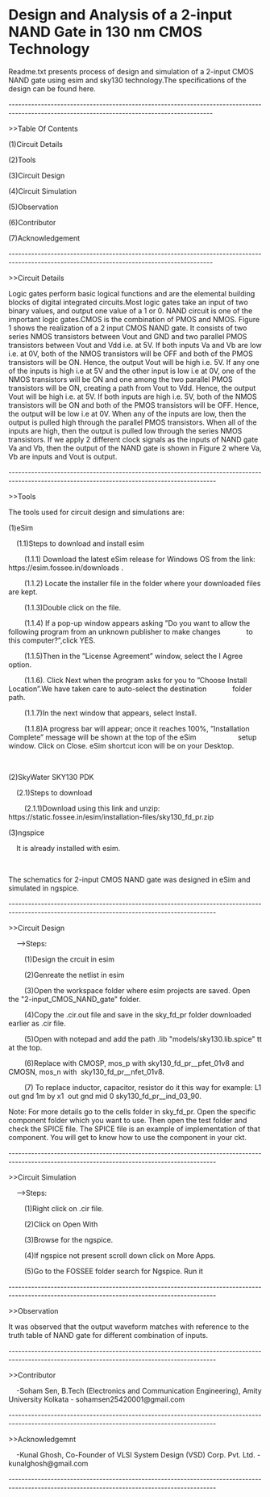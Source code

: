 # Design and Analysis of a 2-input NAND Gate in 130 nm CMOS Technology
<p>Readme.txt presents process of design and simulation of a 2-input CMOS NAND gate using esim and sky130 technology.The specifications of the design can be found here.</p>
---------------------------------------------------------------------------------------------------------------------------------------------
<p>&gt;&gt;Table Of Contents</p>
<p>(1)Circuit Details</p>
<p>(2)Tools</p>
<p>(3)Circuit Design</p>
<p>(4)Circuit Simulation</p>
<p>(5)Observation</p>
<p>(6)Contributor</p>
<p>(7)Acknowledgement</p>
---------------------------------------------------------------------------------------------------------------------------------------------
<p>&gt;&gt;Circuit Details</p>
<p>Logic gates perform basic logical functions and are the elemental building blocks of digital integrated circuits.Most logic gates take an input of two binary values, and output one value of a 1 or 0. NAND circuit is one of the important logic gates.CMOS is the combination of PMOS and NMOS. Figure 1 shows the realization of a 2 input CMOS NAND gate. It consists of two series NMOS transistors between Vout and GND and two parallel PMOS transistors between Vout and Vdd i.e. at 5V. If both inputs Va and Vb are low i.e. at 0V, both of the NMOS transistors will be OFF and both of the PMOS transistors will be ON. Hence, the output Vout will be high i.e. 5V. If any one of the inputs is high i.e at 5V and the other input is low i.e at 0V, one of the NMOS transistors will be ON and one among the two parallel PMOS transistors will be ON, creating a path from Vout to Vdd. Hence, the output Vout will be high i.e. at 5V. If both inputs are high i.e. 5V, both of the NMOS transistors will be ON and both of the PMOS transistors will be OFF. Hence, the output will be low i.e at 0V. When any of the inputs are low, then the output is pulled high through the parallel PMOS transistors. When all of the inputs are high, then the output is pulled low through the series NMOS transistors. If we apply 2 different clock signals as the inputs of NAND gate Va and Vb, then the output of the NAND gate is shown in Figure 2 where Va, Vb are inputs and Vout is output.&nbsp;</p>
<p>----------------------------------------------------------------------------------------------------------------------------------------------</p>
<p>&gt;&gt;Tools</p>
<p>The tools used for circuit design and simulations are:</p>
<p>(1)eSim</p>
<p><span style="white-space:pre;">&nbsp; &nbsp;&nbsp;</span>(1.1)Steps to download and install esim</p>
<p><span style="white-space:pre;">&nbsp; &nbsp; &nbsp; &nbsp;&nbsp;</span>(1.1.1) Download the latest eSim release for Windows OS from the link: https://esim.fossee.in/downloads .</p>
<p><span style="white-space:pre;">&nbsp; &nbsp; &nbsp; &nbsp;&nbsp;</span>(1.1.2) Locate the installer file in the folder where your downloaded files are kept.</p>
<p><span style="white-space:pre;">&nbsp; &nbsp; &nbsp; &nbsp;&nbsp;</span>(1.1.3)Double click on the file.</p>
<p><span style="white-space:pre;">&nbsp; &nbsp; &nbsp; &nbsp;&nbsp;</span>(1.1.4) If a pop-up window appears asking &rdquo;Do you want to allow the following program from an unknown publisher to make changes <span style="white-space:pre;">&nbsp; &nbsp; &nbsp; &nbsp; &nbsp; &nbsp;&nbsp;</span>to this computer?&rdquo;,click YES.</p>
<p><span style="white-space:pre;">&nbsp; &nbsp; &nbsp; &nbsp;&nbsp;</span>(1.1.5)Then in the &rdquo;License Agreement&rdquo; window, select the I Agree option.</p>
<p><span style="white-space:pre;">&nbsp; &nbsp; &nbsp; &nbsp;&nbsp;</span>(1.1.6). Click Next when the program asks for you to &rdquo;Choose Install Location&rdquo;.We have taken care to auto-select the destination <span style="white-space:pre;">&nbsp; &nbsp; &nbsp; &nbsp; &nbsp; &nbsp;&nbsp;</span>folder path.</p>
<p><span style="white-space:pre;">&nbsp; &nbsp; &nbsp; &nbsp;&nbsp;</span>(1.1.7)In the next window that appears, select Install.</p>
<p><span style="white-space:pre;">&nbsp; &nbsp; &nbsp; &nbsp;&nbsp;</span>(1.1.8)A progress bar will appear; once it reaches 100%, &rdquo;Installation Complete&rdquo; message will be shown at the top of the eSim <span style="white-space:pre;">&nbsp; &nbsp; &nbsp; &nbsp; &nbsp; &nbsp; &nbsp; &nbsp; &nbsp; &nbsp;&nbsp;</span>setup window. Click on Close. eSim shortcut icon will be on your Desktop.</p>
<p><br></p>
<p>(2)SkyWater SKY130 PDK</p>
<p><span style="white-space:pre;">&nbsp; &nbsp;&nbsp;</span>(2.1)Steps to download</p>
<p><span style="white-space:pre;">&nbsp; &nbsp; &nbsp; &nbsp;&nbsp;</span>(2.1.1)Download using this link and unzip: https://static.fossee.in/esim/installation-files/sky130_fd_pr.zip</p>
<p>(3)ngspice</p>
<p><span style="white-space:pre;">&nbsp; &nbsp;&nbsp;</span>It is already installed with esim.</p>
<p><span style="white-space:pre;">&nbsp; &nbsp;&nbsp;</span></p>
<p>The schematics for 2-input CMOS NAND gate was designed in eSim and simulated in ngspice.</p>
----------------------------------------------------------------------------------------------------------------------------------------------
<p>&gt;&gt;Circuit Design</p>
<p><span style="white-space:pre;">&nbsp; &nbsp;&nbsp;</span>--&gt;Steps:</p>
<p><span style="white-space:pre;">&nbsp; &nbsp; &nbsp; &nbsp;&nbsp;</span>(1)Design the crcuit in esim</p>
<p><span style="white-space:pre;">&nbsp; &nbsp; &nbsp; &nbsp;&nbsp;</span>(2)Genreate the netlist in esim&nbsp;</p>
<p><span style="white-space:pre;">&nbsp; &nbsp; &nbsp; &nbsp;&nbsp;</span>(3)Open the workspace folder where esim projects are saved. Open the &quot;2-input_CMOS_NAND_gate&quot; folder.</p>
<p><span style="white-space:pre;">&nbsp; &nbsp; &nbsp; &nbsp;&nbsp;</span>(4)Copy the .cir.out file and save in the sky_fd_pr folder downloaded earlier as .cir file.</p>
<p><span style="white-space:pre;">&nbsp; &nbsp; &nbsp; &nbsp;&nbsp;</span>(5)Open with notepad and add the path .lib &quot;models/sky130.lib.spice&quot; tt at the top.</p>
<p><span style="white-space:pre;">&nbsp; &nbsp; &nbsp; &nbsp;&nbsp;</span>(6)Replace with CMOSP, mos_p with sky130_fd_pr__pfet_01v8 and CMOSN, mos_n with &nbsp;sky130_fd_pr__nfet_01v8.</p>
<p><span style="white-space:pre;">&nbsp; &nbsp; &nbsp; &nbsp;&nbsp;</span>(7) To replace inductor, capacitor, resistor do it this way for example: L1 out gnd 1m by x1 &nbsp;out gnd mid 0 sky130_fd_pr__ind_03_90.</p>
<p>Note: For more details go to the cells folder in sky_fd_pr. Open the specific component folder which you want to use. Then open the test folder and check the SPICE file. The SPICE file is an example of implementation of that component. You will get to know how to use the component in your ckt.</p>
----------------------------------------------------------------------------------------------------------------------------------------------
<p>&gt;&gt;Circuit Simulation</p>
<p><span style="white-space:pre;">&nbsp; &nbsp;&nbsp;</span>--&gt;Steps:</p>
<p><span style="white-space:pre;">&nbsp; &nbsp; &nbsp; &nbsp;&nbsp;</span>(1)Right click on .cir file.</p>
<p><span style="white-space:pre;">&nbsp; &nbsp; &nbsp; &nbsp;&nbsp;</span>(2)Click on Open With</p>
<p><span style="white-space:pre;">&nbsp; &nbsp; &nbsp; &nbsp;&nbsp;</span>(3)Browse for the ngspice.</p>
<p><span style="white-space:pre;">&nbsp; &nbsp; &nbsp; &nbsp;&nbsp;</span>(4)If ngspice not present scroll down click on More Apps.</p>
<p><span style="white-space:pre;">&nbsp; &nbsp; &nbsp; &nbsp;&nbsp;</span>(5)Go to the FOSSEE folder search for Ngspice. Run it</p>
----------------------------------------------------------------------------------------------------------------------------------------------
<p>&gt;&gt;Observation</p>
<p>It was observed that the output waveform matches with reference to the truth table of NAND gate for different combination of inputs.</p>
----------------------------------------------------------------------------------------------------------------------------------------------
<p>&gt;&gt;Contributor</p>
<p><span style="white-space:pre;">&nbsp; &nbsp;&nbsp;</span>-Soham Sen, B.Tech (Electronics and Communication Engineering), Amity University Kolkata - sohamsen25420001@gmail.com</p>
----------------------------------------------------------------------------------------------------------------------------------------------
<p>&gt;&gt;Acknowledgemnt</p>
<p><span style="white-space:pre;">&nbsp; &nbsp;&nbsp;</span>-Kunal Ghosh, Co-Founder of VLSI System Design (VSD) Corp. Pvt. Ltd. - kunalghosh@gmail.com</p>
----------------------------------------------------------------------------------------------------------------------------------------------
